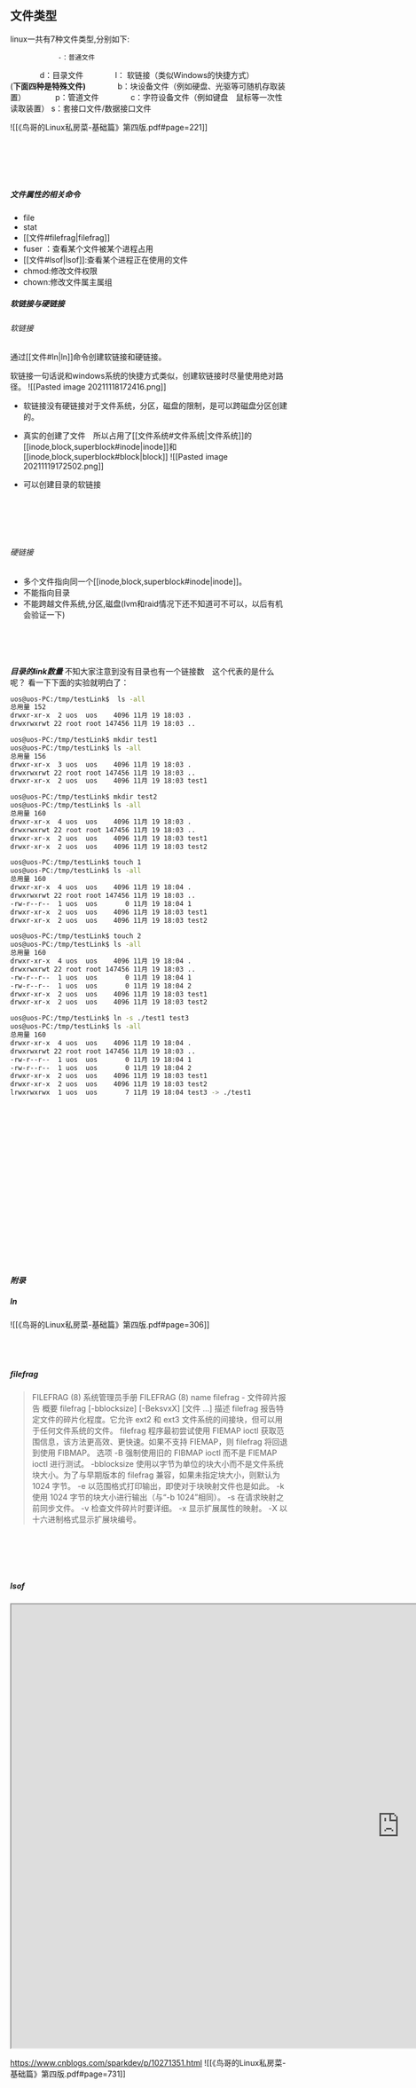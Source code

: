 ## 文件类型
linux一共有7种文件类型,分别如下:
 				
				-：普通文件
         　	d：目录文件
         　	l： 软链接（类似Windows的快捷方式）
        　	
				(**下面四种是特殊文件)**
         　	b：块设备文件（例如硬盘、光驱等可随机存取装置）
        　	p：管道文件
         　	c：字符设备文件（例如键盘　鼠标等一次性读取装置）
			   s：套接口文件/数据接口文件
			   
![[《鸟哥的Linux私房菜-基础篇》第四版.pdf#page=221]]
			   

<br></br>
<br></br>

##### 文件属性的相关命令
- file 
- stat
- [[文件#filefrag|filefrag]]
- fuser ：查看某个文件被某个进程占用
- [[文件#lsof|lsof]]:查看某个进程正在使用的文件
- chmod:修改文件权限
- chown:修改文件属主属组








##### 软链接与硬链接
###### 软链接
通过[[文件#ln|ln]]命令创建软链接和硬链接。

软链接一句话说和windows系统的快捷方式类似，创建软链接时尽量使用绝对路径。
![[Pasted image 20211118172416.png]]
- 软链接没有硬链接对于文件系统，分区，磁盘的限制，是可以跨磁盘分区创建的。

- 真实的创建了文件　所以占用了[[文件系统#文件系统|文件系统]]的[[inode,block,superblock#inode|inode]]和[[inode,block,superblock#block|block]]
![[Pasted image 20211119172502.png]]

- 可以创建目录的软链接

<br></br>
<br></br>
###### 硬链接
- 多个文件指向同一个[[inode,block,superblock#inode|inode]]。
- 不能指向目录
- 不能跨越文件系统,分区,磁盘(lvm和raid情况下还不知道可不可以，以后有机会验证一下)


<br></br>
<br></br>
***目录的link数量***
不知大家注意到没有目录也有一个链接数　这个代表的是什么呢？
看一下下面的实验就明白了：
```bash
uos@uos-PC:/tmp/testLink$  ls -all
总用量 152
drwxr-xr-x  2 uos  uos    4096 11月 19 18:03 .
drwxrwxrwt 22 root root 147456 11月 19 18:03 ..
```

```bash
uos@uos-PC:/tmp/testLink$ mkdir test1
uos@uos-PC:/tmp/testLink$ ls -all
总用量 156
drwxr-xr-x  3 uos  uos    4096 11月 19 18:03 .
drwxrwxrwt 22 root root 147456 11月 19 18:03 ..
drwxr-xr-x  2 uos  uos    4096 11月 19 18:03 test1
```

```bash
uos@uos-PC:/tmp/testLink$ mkdir test2
uos@uos-PC:/tmp/testLink$ ls -all
总用量 160
drwxr-xr-x  4 uos  uos    4096 11月 19 18:03 .
drwxrwxrwt 22 root root 147456 11月 19 18:03 ..
drwxr-xr-x  2 uos  uos    4096 11月 19 18:03 test1
drwxr-xr-x  2 uos  uos    4096 11月 19 18:03 test2
```

```bash
uos@uos-PC:/tmp/testLink$ touch 1
uos@uos-PC:/tmp/testLink$ ls -all
总用量 160
drwxr-xr-x  4 uos  uos    4096 11月 19 18:04 .
drwxrwxrwt 22 root root 147456 11月 19 18:03 ..
-rw-r--r--  1 uos  uos       0 11月 19 18:04 1
drwxr-xr-x  2 uos  uos    4096 11月 19 18:03 test1
drwxr-xr-x  2 uos  uos    4096 11月 19 18:03 test2

uos@uos-PC:/tmp/testLink$ touch 2
uos@uos-PC:/tmp/testLink$ ls -all
总用量 160
drwxr-xr-x  4 uos  uos    4096 11月 19 18:04 .
drwxrwxrwt 22 root root 147456 11月 19 18:03 ..
-rw-r--r--  1 uos  uos       0 11月 19 18:04 1
-rw-r--r--  1 uos  uos       0 11月 19 18:04 2
drwxr-xr-x  2 uos  uos    4096 11月 19 18:03 test1
drwxr-xr-x  2 uos  uos    4096 11月 19 18:03 test2
```

```bash
uos@uos-PC:/tmp/testLink$ ln -s ./test1 test3
uos@uos-PC:/tmp/testLink$ ls -all
总用量 160
drwxr-xr-x  4 uos  uos    4096 11月 19 18:04 .
drwxrwxrwt 22 root root 147456 11月 19 18:03 ..
-rw-r--r--  1 uos  uos       0 11月 19 18:04 1
-rw-r--r--  1 uos  uos       0 11月 19 18:04 2
drwxr-xr-x  2 uos  uos    4096 11月 19 18:03 test1
drwxr-xr-x  2 uos  uos    4096 11月 19 18:03 test2
lrwxrwxrwx  1 uos  uos       7 11月 19 18:04 test3 -> ./test1

```
		   



		   
		   
<br></br>
<br></br>
<br></br>
<br></br>
<br></br>
<br></br>
<br></br>
<br></br>
<br></br>
***附录***
#####  ln
![[《鸟哥的Linux私房菜-基础篇》第四版.pdf#page=306]]
<br></br>
<br></br>
#####  filefrag

>FILEFRAG (8) 系统管理员手册 FILEFRAG (8)
name
filefrag - 文件碎片报告
概要
filefrag [-bblocksize] [-BeksvxX] [文件 ...]
描述
filefrag 报告特定文件的碎片化程度。它允许 ext2 和 ext3 文件系统的间接块，但可以用于任何文件系统的文件。
filefrag 程序最初尝试使用 FIEMAP ioctl 获取范围信息，该方法更高效、更快速。如果不支持 FIEMAP，则 filefrag 将回退到使用 FIBMAP。
选项
-B 强制使用旧的 FIBMAP ioctl 而不是 FIEMAP ioctl 进行测试。
-bblocksize
使用以字节为单位的块大小而不是文件系统块大小。为了与早期版本的 filefrag 兼容，如果未指定块大小，则默认为 1024 字节。
-e 以范围格式打印输出，即使对于块映射文件也是如此。
-k 使用 1024 字节的块大小进行输出（与“-b 1024”相同）。
-s 在请求映射之前同步文件。
-v 检查文件碎片时要详细。
-x 显示扩展属性的映射。
-X 以十六进制格式显示扩展块编号。

<br></br>
<br></br>
#####  lsof

<iframe 
 height=800
 width=1400  
src="https://www.cnblogs.com/sparkdev/p/10271351.html"　
>
</iframe>

https://www.cnblogs.com/sparkdev/p/10271351.html
![[《鸟哥的Linux私房菜-基础篇》第四版.pdf#page=731]]

